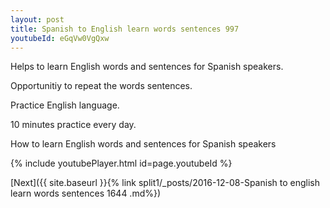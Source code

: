 ```yaml
---
layout: post
title: Spanish to English learn words sentences 997 
youtubeId: eGqVw0VgQxw
---
```

 
 
Helps to learn English words and sentences for Spanish speakers.

Opportunitiy to repeat the words sentences. 

Practice English language. 
 
10 minutes practice every day. 
 
How to learn English words and sentences for Spanish speakers 
 
{% include youtubePlayer.html id=page.youtubeId %}
 
 
[Next]({{ site.baseurl }}{% link  split1/_posts/2016-12-08-Spanish to english learn words sentences 1644 .md%})
 
